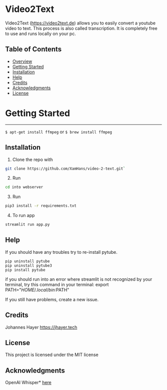 # Video2Text

Video2Text (https://video2text.de) allows you to easily convert a youtube video to text. This process is also called transcription.
It is completely free to use and runs locally on your pc.

## Table of Contents

- [Overview](#overview)
- [Getting Started](#getting-started)
- [Installation](#installation)
- [Help](#help)
- [Credits](#credits)
- [Acknowledgments](#acknowledgments)
- [License](#license)

# Getting Started
--------------------------------------

```$ apt-get install ffmpeg```
or
```$ brew install ffmpeg```

## Installation

1. Clone the repo with
  ```bash
  git clone https://github.com/XamHans/video-2-text.git`
  ```
2. Run
  ```bash
  cd into webserver
  ```
3. Run
  ```bash
  pip3 install -r requirements.txt
  ```
4. To run app
  ```bash
  streamlit run app.py
  ```
## Help

If you should have any troubles try to re-install pytube.
```
pip uninstall pytube
pip uninstall pytube3
pip install pytube
```
if you should run into an error where streamlit is not recognized by your terminal, try this command in your terminal: export PATH="$HOME/.local/bin:$PATH"

If you still have problems, create a new issue.

## Credits

Johannes Hayer
https://jhayer.tech

## License

This project is licensed under the MIT license

## Acknowledgments

OpenAI Whisper\* [here](https://github.com/openai/whisper)
